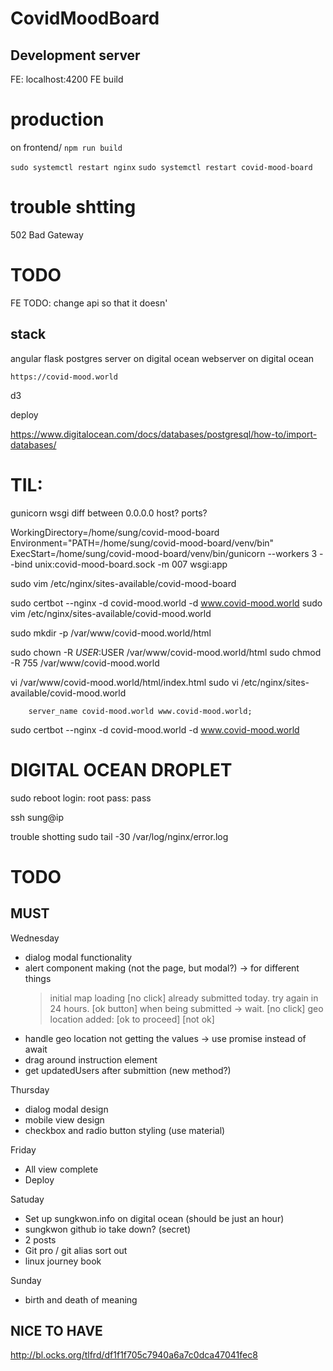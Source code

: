 # CovidMoodBoard

## Development server

FE: localhost:4200
FE build

# production

on frontend/
`npm run build`

`sudo systemctl restart nginx`
`sudo systemctl restart covid-mood-board`

# trouble shtting

502 Bad Gateway

# TODO

FE TODO: change api so that it doesn'

## stack

angular
flask
postgres server on digital ocean
webserver on digital ocean

`https://covid-mood.world`

d3

<!-- http://bl.ocks.org/tlfrd/df1f1f705c7940a6a7c0dca47041fec8 -->

deploy

<!-- https://www.digitalocean.com/community/questions/how-to-use-the-postgresql-droplet-with-nodejs -->

https://www.digitalocean.com/docs/databases/postgresql/how-to/import-databases/

# TIL:

gunicorn wsgi
diff between 0.0.0.0 host?
ports?

WorkingDirectory=/home/sung/covid-mood-board
Environment="PATH=/home/sung/covid-mood-board/venv/bin"
ExecStart=/home/sung/covid-mood-board/venv/bin/gunicorn --workers 3 --bind unix:covid-mood-board.sock -m 007 wsgi:app

sudo vim /etc/nginx/sites-available/covid-mood-board

sudo certbot --nginx -d covid-mood.world -d www.covid-mood.world
sudo vim /etc/nginx/sites-available/covid-mood.world

sudo mkdir -p /var/www/covid-mood.world/html

sudo chown -R $USER:$USER /var/www/covid-mood.world/html
sudo chmod -R 755 /var/www/covid-mood.world

vi /var/www/covid-mood.world/html/index.html
sudo vi /etc/nginx/sites-available/covid-mood.world

        server_name covid-mood.world www.covid-mood.world;

sudo certbot --nginx -d covid-mood.world -d www.covid-mood.world

# DIGITAL OCEAN DROPLET

sudo reboot
login: root
pass: pass

ssh sung@ip

trouble shotting
sudo tail -30 /var/log/nginx/error.log

# TODO

## MUST

Wednesday

- dialog modal functionality
- alert component making (not the page, but modal?) -> for different things
  > initial map loading [no click]
  > already submitted today. try again in 24 hours. [ok button]
  > when being submitted -> wait. [no click]
  > geo location added: [ok to proceed] [not ok]
- handle geo location not getting the values -> use promise instead of await
- drag around instruction element
- get updatedUsers after submittion (new method?)

Thursday

- dialog modal design
- mobile view design
- checkbox and radio button styling (use material)

Friday

- All view complete
- Deploy

Satuday

- Set up sungkwon.info on digital ocean (should be just an hour)
- sungkwon github io take down? (secret)
- 2 posts
- Git pro / git alias sort out
- linux journey book

Sunday

- birth and death of meaning

## NICE TO HAVE

http://bl.ocks.org/tlfrd/df1f1f705c7940a6a7c0dca47041fec8
